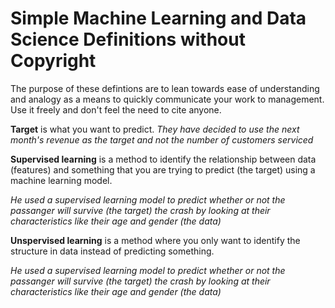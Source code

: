 # Simple Machine Learning and Data Science Definitions without Copyright

The purpose of these defintions are to lean towards ease of understanding and analogy as a means to quickly communicate your work to management. Use it freely and don't feel the need to cite anyone. 

**Target** is what you want to predict.
*They have decided to use the next month's revenue as the target and not the number of customers serviced*


**Supervised learning** is a method to identify the relationship between data (features) and something that you are trying to predict (the target) using a machine learning model.

*He used a supervised learning model to predict whether or not the passanger will survive (the target) the crash by looking at their characteristics like their age and gender (the data)*


**Unspervised learning** is a method where you only want to identify the structure in data instead of predicting something. 

*He used a supervised learning model to predict whether or not the passanger will survive (the target) the crash by looking at their characteristics like their age and gender (the data)*
